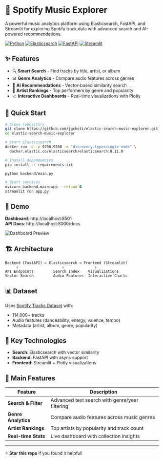 # 🎵 Spotify Music Explorer

A powerful music analytics platform using Elasticsearch, FastAPI, and Streamlit for exploring Spotify track data with advanced search and AI-powered recommendations.

[![Python](https://img.shields.io/badge/Python-3.8+-blue.svg)](https://python.org)
[![Elasticsearch](https://img.shields.io/badge/Elasticsearch-8.x-yellow.svg)](https://elastic.co)
[![FastAPI](https://img.shields.io/badge/FastAPI-Latest-green.svg)](https://fastapi.tiangolo.com)
[![Streamlit](https://img.shields.io/badge/Streamlit-Latest-red.svg)](https://streamlit.io)

## ✨ Features

- 🔍 **Smart Search** - Find tracks by title, artist, or album
- 📊 **Genre Analytics** - Compare audio features across genres
- 🎯 **AI Recommendations** - Vector-based similarity search
- 👥 **Artist Rankings** - Top performers by genre and popularity
- 📈 **Interactive Dashboards** - Real-time visualizations with Plotly

## 🚀 Quick Start

```bash
# Clone repository
git clone https://github.com/jgchoti/elastic-search-music-explorer.git
cd elastic-search-music-explorer

# Start Elasticsearch
docker run -d -p 9200:9200 -e "discovery.type=single-node" \
  docker.elastic.co/elasticsearch/elasticsearch:8.11.0

# Install dependencies
pip install -r requirements.txt

python backend/main.py

# Start services
uvicorn backend.main:app --reload &
streamlit run app.py
```

## 🎯 Demo

**Dashboard**: http://localhost:8501  
**API Docs**: http://localhost:8000/docs

![Dashboard Preview](demo-screenshot.png)

## 🏗️ Architecture

```
Backend (FastAPI) ↔ Elasticsearch ↔ Frontend (Streamlit)
     ↓                    ↓              ↓
API Endpoints         Search Index    Visualizations
Vector Search         Audio Features  Interactive Charts
```

## 📊 Dataset

Uses [Spotify Tracks Dataset](https://www.kaggle.com/datasets/maharshipandya/-spotify-tracks-dataset) with:

- 114,000+ tracks
- Audio features (danceability, energy, valence, tempo)
- Metadata (artist, album, genre, popularity)

## 🔧 Key Technologies

- **Search**: Elasticsearch with vector similarity
- **Backend**: FastAPI with async support
- **Frontend**: Streamlit + Plotly visualizations

## 📱 Main Features

| Feature             | Description                                    |
| ------------------- | ---------------------------------------------- |
| **Search & Filter** | Advanced text search with genre/year filtering |
| **Genre Analytics** | Compare audio features across music genres     |
| **Artist Rankings** | Top artists by popularity and track count      |
| **Real-time Stats** | Live dashboard with collection insights        |

---

⭐ **Star this repo** if you found it helpful!
